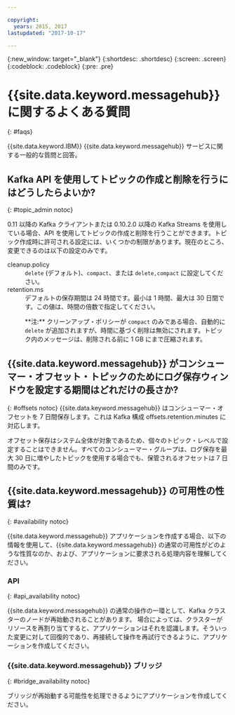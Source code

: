 ```yaml
---

copyright:
  years: 2015, 2017
lastupdated: "2017-10-17"

---
```


{:new_window: target="_blank"}
{:shortdesc: .shortdesc}
{:screen: .screen}
{:codeblock: .codeblock}
{:pre: .pre}

# {{site.data.keyword.messagehub}} に関するよくある質問
{: #faqs}

{{site.data.keyword.IBM}} {{site.data.keyword.messagehub}} サービスに関する一般的な質問と回答。

<!--17/10/17 - Karen: same info duplicated at messagehub104 -->
## Kafka API を使用してトピックの作成と削除を行うにはどうしたらよいか?
{: #topic_admin notoc}

0.11 以降の Kafka クライアントまたは 0.10.2.0 以降の Kafka Streams を使用している場合、API を使用してトピックの作成と削除を行うことができます。トピック作成時に許可される設定には、いくつかの制限があります。現在のところ、変更できるのは以下の設定のみです。

<dl>
<dt>cleanup.policy</dt>
<dd><code>delete</code> (デフォルト)、<code>compact</code>、または <code>delete,compact</code> に設定してください。</dd>
<dt>retention.ms</dt>
<dd>デフォルトの保存期間は 24 時間です。最小は 1 時間、最大は 30 日間です。この値は、時間の倍数で指定してください。

<p>**注:**
クリーンアップ・ポリシーが <code>compact</code> のみである場合、自動的に <code>delete</code> が追加されますが、時間に基づく削除は無効にされます。トピック内のメッセージは、削除される前に 1 GB にまで圧縮されます。</p>
</dd>
</dl>

## {{site.data.keyword.messagehub}} がコンシューマー・オフセット・トピックのためにログ保存ウィンドウを設定する期間はどれだけの長さか?
{: #offsets notoc}
{{site.data.keyword.messagehub}} はコンシューマー・オフセットを 7 日間保存します。これは Kafka 構成 offsets.retention.minutes に対応します。 

オフセット保存はシステム全体が対象であるため、個々のトピック・レベルで設定することはできません。すべてのコンシューマー・グループは、ログ保存を最大 30 日に増やしたトピックを使用する場合でも、保管されるオフセットは 7 日間のみです。 

## {{site.data.keyword.messagehub}} の可用性の性質は?
{: #availability notoc}

{{site.data.keyword.messagehub}} アプリケーションを作成する場合、以下の情報を使用して、{{site.data.keyword.messagehub}} の通常の可用性がどのような性質なのか、および、アプリケーションに要求される処理内容を理解してください。

### API
{: #api_availability notoc}

{{site.data.keyword.messagehub}} の通常の操作の一環として、Kafka クラスターのノードが再始動されることがあります。
場合によっては、クラスターがリソースを再割り当てすると、アプリケーションはそれを認識します。そういった変更に対して回復的であり、再接続して操作を再試行できるように、アプリケーションを作成してください。

### {{site.data.keyword.messagehub}} ブリッジ
{: #bridge_availability notoc}

ブリッジが再始動する可能性を処理できるようにアプリケーションを作成してください。
